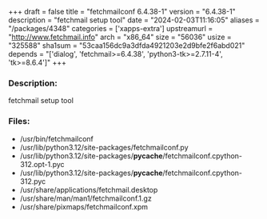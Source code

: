 +++
draft = false
title = "fetchmailconf 6.4.38-1"
version = "6.4.38-1"
description = "fetchmail setup tool"
date = "2024-02-03T11:16:05"
aliases = "/packages/4348"
categories = ['xapps-extra']
upstreamurl = "http://www.fetchmail.info"
arch = "x86_64"
size = "56036"
usize = "325588"
sha1sum = "53caa156dc9a3dfda4921203e2d9bfe2f6abd021"
depends = "['dialog', 'fetchmail>=6.4.38', 'python3-tk>=2.7.11-4', 'tk>=8.6.4']"
+++
### Description: 
fetchmail setup tool

### Files: 
* /usr/bin/fetchmailconf
* /usr/lib/python3.12/site-packages/fetchmailconf.py
* /usr/lib/python3.12/site-packages/__pycache__/fetchmailconf.cpython-312.opt-1.pyc
* /usr/lib/python3.12/site-packages/__pycache__/fetchmailconf.cpython-312.pyc
* /usr/share/applications/fetchmail.desktop
* /usr/share/man/man1/fetchmailconf.1.gz
* /usr/share/pixmaps/fetchmailconf.xpm
